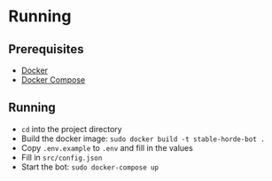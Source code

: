 # Running

## Prerequisites

-   [Docker](https://www.docker.com/)
-   [Docker Compose](https://docs.docker.com/compose/)

## Running

-   `cd` into the project directory
-   Build the docker image: `sudo docker build -t stable-horde-bot .`
-   Copy `.env.example` to `.env` and fill in the values
-   Fill in `src/config.json`
-   Start the bot: `sudo docker-compose up`
